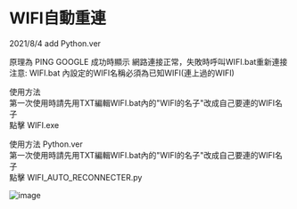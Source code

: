 WIFI自動重連
===========
2021/8/4 add Python.ver </br>

原理為 PING GOOGLE 成功時顯示 網路連接正常，失敗時呼叫WIFI.bat重新連接<br>
注意: WIFI.bat 內設定的WIFI名稱必須為已知WIFI(連上過的WIFI) <br>

使用方法 <br>
第一次使用時請先用TXT編輯WIFI.bat內的"WIFI的名子"改成自己要連的WIFI名子<br>
點擊 WIFI.exe  <br>

使用方法 Python.ver<br>
第一次使用時請先用TXT編輯WIFI.bat內的"WIFI的名子"改成自己要連的WIFI名子<br>
點擊 WIFI_AUTO_RECONNECTER.py  <br>



![image](https://imneverdied.github.io/WIFI_AUTO_RECONNECTER/source%20code/PIC1.png)

